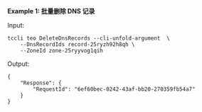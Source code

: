 **Example 1: 批量删除 DNS 记录**



Input: 

```
tccli teo DeleteDnsRecords --cli-unfold-argument  \
    --DnsRecordIds record-25ryzh92h8qh \
    --ZoneId zone-25ryyvog1qih
```

Output: 
```
{
    "Response": {
        "RequestId": "6ef60bec-0242-43af-bb20-270359fb54a7"
    }
}
```

